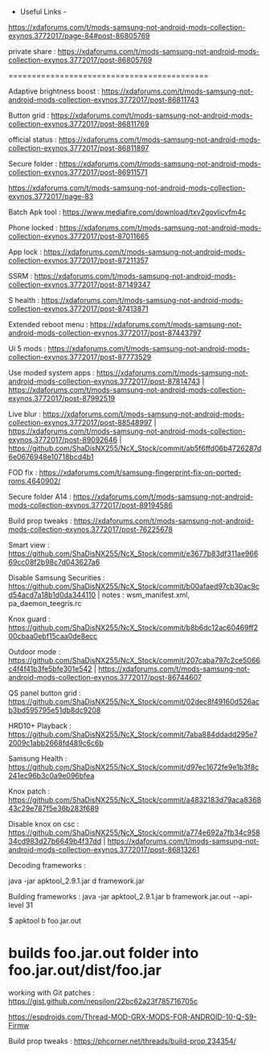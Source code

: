 - Useful Links -

https://xdaforums.com/t/mods-samsung-not-android-mods-collection-exynos.3772017/page-84#post-86805769

private share : https://xdaforums.com/t/mods-samsung-not-android-mods-collection-exynos.3772017/post-86805769

===========================================

Adaptive brightness boost : https://xdaforums.com/t/mods-samsung-not-android-mods-collection-exynos.3772017/post-86811743

Button grid : https://xdaforums.com/t/mods-samsung-not-android-mods-collection-exynos.3772017/post-86811769

official status : https://xdaforums.com/t/mods-samsung-not-android-mods-collection-exynos.3772017/post-86811897

Secure folder : https://xdaforums.com/t/mods-samsung-not-android-mods-collection-exynos.3772017/post-86911571

https://xdaforums.com/t/mods-samsung-not-android-mods-collection-exynos.3772017/page-83

Batch Apk tool : https://www.mediafire.com/download/txv2govlicvfm4c

Phone locked : https://xdaforums.com/t/mods-samsung-not-android-mods-collection-exynos.3772017/post-87011665

App lock : https://xdaforums.com/t/mods-samsung-not-android-mods-collection-exynos.3772017/post-87211357

SSRM  : https://xdaforums.com/t/mods-samsung-not-android-mods-collection-exynos.3772017/post-87149347

S health : https://xdaforums.com/t/mods-samsung-not-android-mods-collection-exynos.3772017/post-87413871

Extended reboot menu : https://xdaforums.com/t/mods-samsung-not-android-mods-collection-exynos.3772017/post-87443797

Ui 5 mods : https://xdaforums.com/t/mods-samsung-not-android-mods-collection-exynos.3772017/post-87773529

Use moded system apps : https://xdaforums.com/t/mods-samsung-not-android-mods-collection-exynos.3772017/post-87814743 | https://xdaforums.com/t/mods-samsung-not-android-mods-collection-exynos.3772017/post-87992519

Live blur : https://xdaforums.com/t/mods-samsung-not-android-mods-collection-exynos.3772017/post-88548997 | https://xdaforums.com/t/mods-samsung-not-android-mods-collection-exynos.3772017/post-89092646 | https://github.com/ShaDisNX255/NcX_Stock/commit/ab5f6ffd06b4726287d6e0676948e10718bcd4b1

FOD fix : https://xdaforums.com/t/samsung-fingerprint-fix-on-ported-roms.4640902/

Secure folder A14 : https://xdaforums.com/t/mods-samsung-not-android-mods-collection-exynos.3772017/post-89194586

Build prop tweaks : https://xdaforums.com/t/mods-samsung-not-android-mods-collection-exynos.3772017/post-76225678

Smart view : https://github.com/ShaDisNX255/NcX_Stock/commit/e3677b83df311ae96669cc08f2b98c7d043627a6

Disable Samsung Securities : https://github.com/ShaDisNX255/NcX_Stock/commit/b00afaed97cb30ac9cd54acd7a18b1d0da344110 | notes : wsm_manifest.xml, pa_daemon_teegris.rc

Knox guard : https://github.com/ShaDisNX255/NcX_Stock/commit/b8b6dc12ac60469ff200cbaa0ebf15caa0de8ecc

Outdoor mode : https://github.com/ShaDisNX255/NcX_Stock/commit/207caba797c2ce5066c4f4f41b3fe5bfe301e542 | https://xdaforums.com/t/mods-samsung-not-android-mods-collection-exynos.3772017/post-86744607

QS panel button grid : https://github.com/ShaDisNX255/NcX_Stock/commit/02dec8f49160d526acb3bd595795e51db8dc9208

HRD10+ Playback : https://github.com/ShaDisNX255/NcX_Stock/commit/7aba884ddadd295e72009c1abb2668fd489c6c6b

Samsung Health : https://github.com/ShaDisNX255/NcX_Stock/commit/d97ec1672fe9e1b3f8c241ec96b3c0a9e096bfea

Knox patch : https://github.com/ShaDisNX255/NcX_Stock/commit/a4832183d79aca836843c29e787f5e36b283f689

Disable knox on csc : https://github.com/ShaDisNX255/NcX_Stock/commit/a774e692a7fb34c95834cd983d27b6649b4f37dd | https://xdaforums.com/t/mods-samsung-not-android-mods-collection-exynos.3772017/post-86813261


Decoding frameworks :

java -jar apktool_2.9.1.jar d framework.jar

Building frameworks : java -jar apktool_2.9.1.jar b framework.jar.out --api-level 31

$ apktool b foo.jar.out
# builds foo.jar.out folder into foo.jar.out/dist/foo.jar

working with Git patches : https://gist.github.com/nepsilon/22bc62a23f785716705c

https://espdroids.com/Thread-MOD-GRX-MODS-FOR-ANDROID-10-Q-S9-Firmw

Build prop tweaks : https://phcorner.net/threads/build-prop.234354/